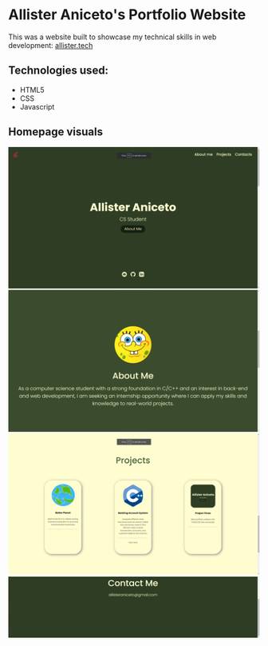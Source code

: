 # Allister Aniceto's Portfolio Website

This was a website built to showcase my technical skills in web development:
[allister.tech](https://allister.tech/)

## Technologies used:

* HTML5
* CSS
* Javascript

## Homepage visuals
![page 1](portfolio-website-page1.png)
![page 1](portfolio-website-page2.png)
![page 1](portfolio-website-page3.png)
![page 1](portfolio-website-footer.png)
